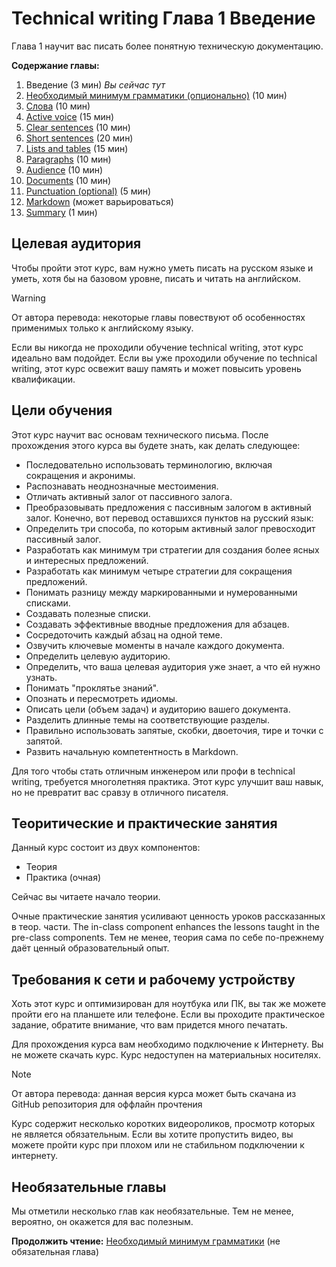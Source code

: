 # Technical writing Глава 1 Введение

Глава 1 научит вас писать более понятную техническую документацию.

**Содержание главы:**
1. Введение (3 мин) _Вы сейчас тут_
2. [Необходимый минимум грамматики (опционально)](./just-enough-grammar.md) (10 мин)
3. [Слова](./todo.md) (10 мин)
4. [Active voice](./todo.md) (15 мин)
5. [Clear sentences](./todo.md) (10 мин)
6. [Short sentences](./todo.md) (20 мин)
7. [Lists and tables](./todo.md) (15 мин)
8. [Paragraphs](./todo.md) (10 мин)
9. [Audience](./todo.md) (10 мин)
10. [Documents](./todo.md) (10 мин)
11. [Punctuation (optional)](./todo.md) (5 мин)
12. [Markdown](./todo.md) (может варьироваться)
13. [Summary](./todo.md) (1 мин)

## Целевая аудитория
Чтобы пройти этот курс, вам нужно уметь писать на русском языке и уметь, хотя бы на базовом уровне, писать и читать на английском.

> [!WARNING]
> От автора перевода: некоторые главы повествуют об особенностях применимых только к английскому языку.

Если вы никогда не проходили обучение technical writing, этот курс идеально вам подойдет. Если вы уже проходили обучение по technical writing, этот курс освежит вашу память и может повысить уровень квалификации.

## Цели обучения
Этот курс научит вас основам технического письма. После прохождения этого курса вы будете знать, как делать следующее:

- Последовательно использовать терминологию, включая сокращения и акронимы.
- Распознавать неоднозначные местоимения.
- Отличать активный залог от пассивного залога.
- Преобразовывать предложения с пассивным залогом в активный залог.
Конечно, вот перевод оставшихся пунктов на русский язык:
- Определить три способа, по которым активный залог превосходит пассивный залог.
- Разработать как минимум три стратегии для создания более ясных и интересных предложений.
- Разработать как минимум четыре стратегии для сокращения предложений.
- Понимать разницу между маркированными и нумерованными списками.
- Создавать полезные списки.
- Создавать эффективные вводные предложения для абзацев.
- Сосредоточить каждый абзац на одной теме.
- Озвучить ключевые моменты в начале каждого документа.
- Определить целевую аудиторию.
- Определить, что ваша целевая аудитория уже знает, а что ей нужно узнать.
- Понимать "проклятье знаний".
- Опознать и пересмотреть идиомы.
- Описать цели (объем задач) и аудиторию вашего документа.
- Разделить длинные темы на соответствующие разделы.
- Правильно использовать запятые, скобки, двоеточия, тире и точки с запятой.
- Развить начальную компетентность в Markdown.

Для того чтобы стать отличным инженером или профи в technical writing, требуется многолетняя практика. Этот курс улучшит ваш навык, но не превратит вас сравзу в отличного писателя.

## Теоритические и практические занятия
Данный курс состоит из двух компонентов:
- Теория
- Практика (очная)

Сейчас вы читаете начало теории.

Очные практические занятия усиливают ценность уроков рассказанных в теор. части. 
The in-class component enhances the lessons taught in the pre-class components. Тем не менее, теория сама по себе по-прежнему даёт ценный образовательный опыт.

## Требования к сети и рабочему устройству
Хоть этот курс и оптимизирован для ноутбука или ПК, вы так же можете пройти его на планшете или телефоне. Если вы проходите практическое задание, обратите внимание, что вам придется много печатать.

Для прохождения курса вам необходимо подключение к Интернету. Вы не можете скачать курс. Курс недоступен на материальных носителях.

> [!NOTE]
> От автора перевода: данная версия курса может быть скачана из GitHub репозитория для оффлайн прочтения

Курс содержит несколько коротких видеороликов, просмотр которых не является обязательным. Если вы хотите пропустить видео, вы можете пройти курс при плохом или не стабильном подключении к интернету.

## Необязательные главы

Мы отметили несколько глав как необязательные. Тем не менее, вероятно, он окажется для вас полезным.

**Продолжить чтение:** [Необходимый минимум грамматики](./just-enough-grammar.md) (не обязательная глава)
